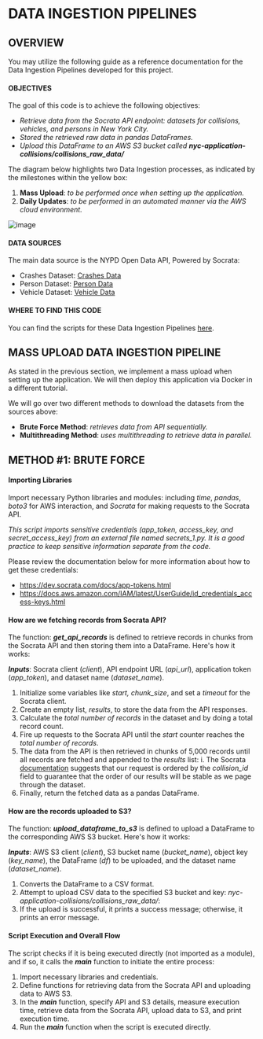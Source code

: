 # DATA INGESTION PIPELINES

## OVERVIEW
You may utilize the following guide as a reference documentation for the Data Ingestion Pipelines developed for this project.

#### OBJECTIVES
The goal of this code is to achieve the following objectives:
- _Retrieve data from the Socrata API endpoint: datasets for collisions, vehicles, and persons in New York City._
-	_Stored the retrieved raw data in pandas DataFrames._
-	_Upload this DataFrame to an AWS S3 bucket called **nyc-application-collisions/collisions_raw_data/**_

The diagram below highlights two Data Ingestion processes, as indicated by the milestones within the yellow box:
1. **Mass Upload**: _to be performed once when setting up the application._
2. **Daily Updates**: _to be performed in an automated manner via the AWS cloud environment._

![image](https://github.com/JavierGalindo91/NYC-Collisions/assets/17058746/7a770fd3-dcbe-4297-9765-f9c51ba57a15)

#### DATA SOURCES
The main data source is the NYPD Open Data API, Powered by Socrata:
- Crashes Dataset: [Crashes Data](https://dev.socrata.com/foundry/data.cityofnewyork.us/h9gi-nx95)
- Person Dataset: [Person Data](https://data.cityofnewyork.us/Public-Safety/Motor-Vehicle-Collisions-Person/f55k-p6yu/about_data)
- Vehicle Dataset: [Vehicle Data](https://data.cityofnewyork.us/Public-Safety/Motor-Vehicle-Collisions-Vehicles/bm4k-52h4/about_data)


#### WHERE TO FIND THIS CODE
You can find the scripts for these Data Ingestion Pipelines [here](https://github.com/JavierGalindo91/NYC-Collisions/tree/main/data%20pipelines/Ingestion%20Pipelines). 

## MASS UPLOAD DATA INGESTION PIPELINE
As stated in the previous section, we implement a mass upload when setting up the application. We will then deploy this application via Docker in a different tutorial.

We will go over two different methods to download the datasets from the sources above:
-	**Brute Force Method**: _retrieves data from API sequentially._
-	**Multithreading Method**: _uses multithreading to retrieve data in parallel._

## METHOD #1: BRUTE FORCE

#### **Importing Libraries** 
Import necessary Python libraries and modules: including _time_, _pandas_, _boto3_ for AWS interaction, and _Socrata_ for making requests to the Socrata API.

_This script imports sensitive credentials (app_token, access_key, and secret_access_key) from an external file named secrets_1.py. It is a good practice to keep sensitive information separate from the code._ 

Please review the documentation below for more information about how to get these credentials:
 -  https://dev.socrata.com/docs/app-tokens.html
 -  https://docs.aws.amazon.com/IAM/latest/UserGuide/id_credentials_access-keys.html

 
#### How are we fetching records from Socrata API?
The function: _**get_api_records**_ is defined to retrieve records in chunks from the Socrata API and then storing them into a DataFrame. Here's how it works:

_**Inputs**_: Socrata client (_client_), API endpoint URL (_api_url_), application token (_app_token_), and dataset name (_dataset_name_).
1.	Initialize some variables like _start, chunk_size_, and set a _timeout_ for the Socrata client. 
2.	Create an empty list, _results_, to store the data from the API responses. 
3.	Calculate the _total number of records_ in the dataset and by doing a total record count.
4.	Fire up requests to the Socrata API until the _start_ counter reaches the _total number of records_.
5.	The data from the API is then retrieved in chunks of 5,000 records until all records are fetched and appended to the _results_ list:
  i.	The Socrata [documentation](https://dev.socrata.com/docs/paging.html#2.1) suggests that our request is ordered by the _collision_id_ field to guarantee that the order of our results will be stable as we page through the dataset.
6.	Finally, return the fetched data as a pandas DataFrame.
 

#### How are the records uploaded to S3?
The function: _**upload_dataframe_to_s3**_ is defined to upload a DataFrame to the corresponding AWS S3 bucket. Here's how it works:

**_Inputs_**: AWS S3 client (_client_), S3 bucket name (_bucket_name_), object key (_key_name_), the DataFrame (_df_) to be uploaded, and the dataset name (_dataset_name_).
1.	Converts the DataFrame to a CSV format.
2.	Attempt to upload CSV data to the specified S3 bucket and key: _nyc-application-collisions/collisions_raw_data/_:
3.	If the upload is successful, it prints a success message; otherwise, it prints an error message.
 
#### Script Execution and Overall Flow
The script checks if it is being executed directly (not imported as a module), and if so, it calls the **_main_** function to initiate the entire process:
1.	Import necessary libraries and credentials.
2.	Define functions for retrieving data from the Socrata API and uploading data to AWS S3.
3.	In the **_main_** function, specify API and S3 details, measure execution time, retrieve data from the Socrata API, upload data to S3, and print execution time.
4.	Run the **_main_** function when the script is executed directly.
 
